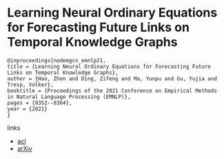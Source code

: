 # Learning Neural Ordinary Equations for Forecasting Future Links on Temporal Knowledge Graphs

```
@inproceedings{nodemgcn_emnlp21,
title = {Learning Neural Ordinary Equations for Forecasting Future Links on Temporal Knowledge Graphs},
author = {Han, Zhen and Ding, Zifeng and Ma, Yunpu and Gu, Yujia and Tresp, Volker},
booktitle = {Proceedings of the 2021 Conference on Empirical Methods in Natural Language Processing (EMNLP)},
pages = {8352--8364},
year = {2021}
}
```

links
- [acl](https://aclanthology.org/2021.emnlp-main.658)
- [arXiv](https://arxiv.org/abs/2101.05151)
